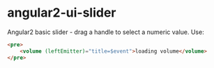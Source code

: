 # angular2-ui-slider
Angular2 basic slider - drag a handle to select a numeric value.
Use:
```html
<pre>
    <volume (leftEmitter)="title=$event">loading volume</volume>
</pre>
```
